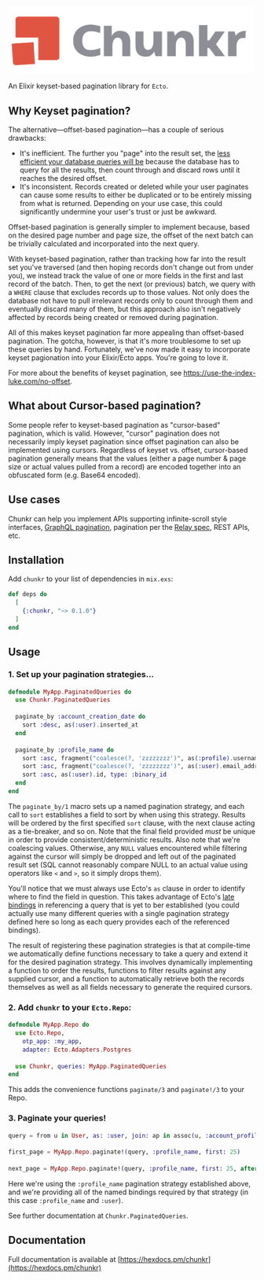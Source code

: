 <img alt="Chunkr" width="500px" src="assets/logo_o.svg">

<!-- MDOC !-->

An Elixir keyset-based pagination library for `Ecto`.

## Why Keyset pagination?

The alternative—offset-based pagination—has a couple of serious drawbacks:
* It's inefficient. The further you "page" into the result set, the
  [less efficient your database queries will be](https://use-the-index-luke.com/no-offset) because
  the database has to query for all the results, then count through and discard rows until it
  reaches the desired offset.
* It's inconsistent. Records created or deleted while your user paginates can cause some results
  to either be duplicated or to be entirely missing from what is returned. Depending on your use
  case, this could significantly undermine your user's trust or just be awkward.

Offset-based pagination is generally simpler to implement because, based on the desired page number
and page size, the offset of the next batch can be trivially calculated and incorporated into the
next query.

With keyset-based pagination, rather than tracking how far into the result set you've traversed (and
then hoping records don't change out from under you), we instead track the value of one or more
fields in the first and last record of the batch. Then, to get the next (or previous) batch, we
query with a `WHERE` clause that excludes records up to those values. Not only does the database not
have to pull irrelevant records only to count through them and eventually discard many of them, but
this approach also isn't negatively affected by records being created or removed during
pagination.

All of this makes keyset pagination far more appealing than offset-based pagination.
The gotcha, however, is that it's more troublesome to set up these queries by hand. Fortunately,
we've now made it easy to incorporate keyset pagionation into your Elixir/Ecto apps.
You're going to love it.

For more about the benefits of keyset pagination, see https://use-the-index-luke.com/no-offset.

## What about Cursor-based pagination?

Some people refer to keyset-based pagination as "cursor-based" pagination, which is valid. However,
"cursor" pagination does not necessarily imply keyset pagination since offset pagination can also
be implemented using cursors. Regardless of keyset vs. offset, cursor-based pagination
generally means that the values (either a page number & page size or actual values pulled from a
record) are encoded together into an obfuscated form (e.g. Base64 encoded).

## Use cases

Chunkr can help you implement APIs supporting infinite-scroll style interfaces, [GraphQL pagination](https://graphql.org/learn/pagination/#pagination-and-edges),
pagination per the [Relay spec](https://relay.dev/graphql/connections.htm), REST APIs, etc.

## Installation

Add `chunkr` to your list of dependencies in `mix.exs`:

```elixir
def deps do
  [
    {:chunkr, "~> 0.1.0"}
  ]
end
```

## Usage

### 1. Set up your pagination strategies…

```elixir
defmodule MyApp.PaginatedQueries do
  use Chunkr.PaginatedQueries

  paginate_by :account_creation_date do
    sort :desc, as(:user).inserted_at
  end

  paginate_by :profile_name do
    sort :asc, fragment("coalesce(?, 'zzzzzzzz')", as(:profile).username)
    sort :asc, fragment("coalesce(?, 'zzzzzzzz')", as(:user).email_address)
    sort :asc, as(:user).id, type: :binary_id
  end
end
```

The `paginate_by/1`  macro sets up a named pagination strategy, and each call to `sort` establishes
a field to sort by when using this strategy. Results will be ordered by the first specified `sort`
clause, with the next clause acting as a tie-breaker, and so on. Note that the final field provided
_must_ be unique in order to provide consistent/deterministic results. Also note that we're
coalescing values. Otherwise, any `NULL` values encountered while filtering against the cursor
will simply be dropped and left out of the paginated result set (SQL cannot reasonably compare
NULL to an actual value using operators like `<` and `>`, so it simply drops them).

You'll notice that we must always use Ecto's `as` clause in order to identify where to find the
field in question. This takes advantage of Ecto's [late bindings](https://hexdocs.pm/ecto/Ecto.Query.html#module-named-bindings)
in referencing a query that is yet to ber established (you could actually use many
different queries with a single pagination strategy defined here so long as each query provides
each of the referenced bindings).

The result of registering these pagination strategies is that at compile-time we automatically
define functions necessary to take a query and extend it for the desired pagination strategy.
This involves dynamically implementing a function to order the results, functions to filter
results against any supplied cursor, and a function to automatically retrieve both the records
themselves as well as all fields necessary to generate the required cursors.

### 2. Add `chunkr` to your `Ecto.Repo`:

```elixir
defmodule MyApp.Repo do
  use Ecto.Repo,
    otp_app: :my_app,
    adapter: Ecto.Adapters.Postgres

  use Chunkr, queries: MyApp.PaginatedQueries
end
```

This adds the convenience functions `paginate/3` and `paginate!/3` to your Repo.

### 3. Paginate your queries!

```elixir
query = from u in User, as: :user, join: ap in assoc(u, :account_profile), as: :profile

first_page = MyApp.Repo.paginate!(query, :profile_name, first: 25)

next_page = MyApp.Repo.paginate!(query, :profile_name, first: 25, after: first_page.end_cursor)
```

Here we're using the `:profile_name` pagination strategy established above, and we're providing
all of the named bindings required by that strategy (in this case `:profile_name` and `:user`).

See further documentation at `Chunkr.PaginatedQueries`.

<!-- MDOC !-->

## Documentation

Full documentation is available at [https://hexdocs.pm/chunkr](https://hexdocs.pm/chunkr)
